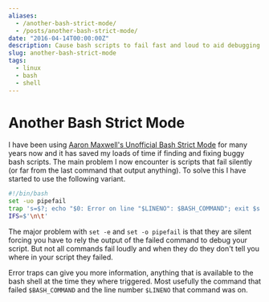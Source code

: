 ```yaml
---
aliases:
  - /another-bash-strict-mode/
  - /posts/another-bash-strict-mode/
date: "2016-04-14T00:00:00Z"
description: Cause bash scripts to fail fast and loud to aid debugging.
slug: another-bash-strict-mode
tags:
  - linux
  - bash
  - shell
---
```


# Another Bash Strict Mode

I have been using [Aaron Maxwell's Unofficial Bash Strict
Mode](http://redsymbol.net/articles/unofficial-bash-strict-mode/) for many years
now and it has saved my loads of time if finding and fixing buggy bash scripts.
The main problem I now encounter is scripts that fail silently (or far from the
last command that output anything). To solve this I have started to use the
following variant.

```bash
#!/bin/bash
set -uo pipefail
trap 's=$?; echo "$0: Error on line "$LINENO": $BASH_COMMAND"; exit $s' ERR
IFS=$'\n\t'
```

The major problem with `set -e` and `set -o pipefail` is that they are silent
forcing you have to rely the output of the failed command to debug your script.
But not all commands fail loudly and when they do they don't tell you where in
your script they failed.

Error traps can give you more information, anything that is available to the
bash shell at the time they where triggered. Most usefully the command that
failed `$BASH_COMMAND` and the line number `$LINENO` that command was on.
